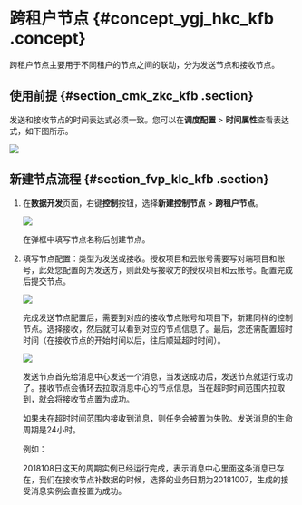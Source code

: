 # 跨租户节点 {#concept_ygj_hkc_kfb .concept}

跨租户节点主要用于不同租户的节点之间的联动，分为发送节点和接收节点。

## 使用前提 {#section_cmk_zkc_kfb .section}

发送和接收节点的时间表达式必须一致。您可以在**调度配置** \> **时间属性**查看表达式，如下图所示。

![](http://static-aliyun-doc.oss-cn-hangzhou.aliyuncs.com/assets/img/22651/154397896413390_zh-CN.png)

## 新建节点流程 {#section_fvp_klc_kfb .section}

1.  在**数据开发**页面，右键**控制**按钮，选择**新建控制节点** \> **跨租户节点**。

    ![](http://static-aliyun-doc.oss-cn-hangzhou.aliyuncs.com/assets/img/22651/154397896413391_zh-CN.png)

    在弹框中填写节点名称后创建节点。

2.  填写节点配置：类型为发送或接收。授权项目和云账号需要写对端项目和账号，此处您配置的为发送方，则此处写接收方的授权项目和云账号。配置完成后提交节点。

    ![](http://static-aliyun-doc.oss-cn-hangzhou.aliyuncs.com/assets/img/22651/154397896413392_zh-CN.png)

    完成发送节点配置后，需要到对应的接收节点账号和项目下，新建同样的控制节点。选择接收，然后就可以看到对应的节点信息了。最后，您还需配置超时时间（在接收节点的开始时间以后，往后顺延超时时间）。

    ![](http://static-aliyun-doc.oss-cn-hangzhou.aliyuncs.com/assets/img/22651/154397896413393_zh-CN.png)

    发送节点首先给消息中心发送一个消息，当发送成功后，发送节点就运行成功了。接收节点会循环去拉取消息中心的节点信息，当在超时时间范围内拉取到，就会将接收节点置为成功。

    如果未在超时时间范围内接收到消息，则任务会被置为失败。发送消息的生命周期是24小时。

    例如：

    2018108日这天的周期实例已经运行完成，表示消息中心里面这条消息已存在，我们在接收节点补数据的时候，选择的业务日期为20181007，生成的接受消息实例会直接置为成功。


